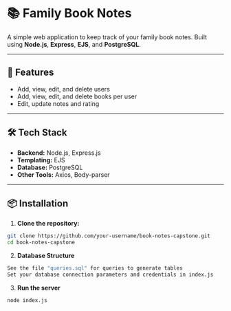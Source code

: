 # 📚 Family Book Notes

A simple web application to keep track of your family book notes. Built using **Node.js**, **Express**, **EJS**, and **PostgreSQL**.

---

## 🚀 Features

- Add, view, edit, and delete users
- Add, view, edit, and delete books per user
- Edit, update notes and rating

---

## 🛠 Tech Stack

- **Backend:** Node.js, Express.js
- **Templating:** EJS
- **Database:** PostgreSQL
- **Other Tools:** Axios, Body-parser

---

## 📦 Installation

1. **Clone the repository:**

```bash
git clone https://github.com/your-username/book-notes-capstone.git
cd book-notes-capstone
```

2. **Database Structure**
```bash
See the file "queries.sql" for queries to generate tables
Set your database connection parameters and credentials in index.js
```

3. **Run the server**
```bash
node index.js
```

